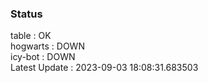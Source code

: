 ### Status


table : OK  
hogwarts : DOWN  
icy-bot : DOWN  
Latest Update : 2023-09-03 18:08:31.683503

